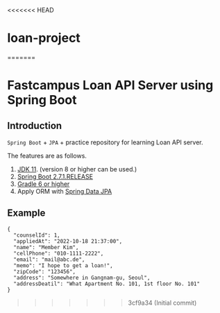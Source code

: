 <<<<<<< HEAD
# loan-project
=======
# Fastcampus Loan API Server using Spring Boot

## Introduction

`Spring Boot` + `JPA` + practice repository for learning Loan API server.

The features are as follows.

1. [JDK 11](https://adoptopenjdk.net/). (version 8 or higher can be used.)
2. [Spring Boot 2.7.1.RELEASE]()
3. [Gradle 6 or higher](https://gradle.org/)
4. Apply ORM with [Spring Data JPA](https://spring.io/projects/spring-data-jpa)

## Example

```
{
  "counselId": 1,
  "appliedAt": "2022-10-18 21:37:00",
  "name": "Member Kim",
  "cellPhone": "010-1111-2222",
  "email": "mail@abc.de",
  "memo": "I hope to get a loan!",
  "zipCode": "123456",
  "address": "Somewhere in Gangnam-gu, Seoul",
  "addressDeatil": "What Apartment No. 101, 1st floor No. 101"
}
```
>>>>>>> 3cf9a34 (Initial commit)

